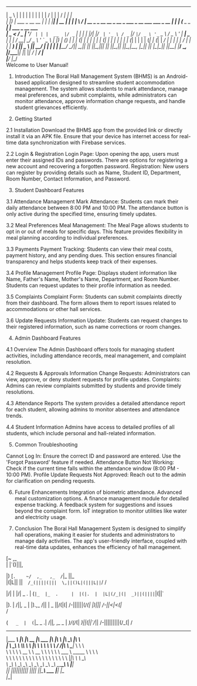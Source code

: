
  ____                  _   _    _       _ _   __  __                                                   _      _____           _                 
 |  _ \                | | | |  | |     | | | |  \/  |                                                 | |    / ____|         | |                
 | |_) | ___  _ __ __ _| | | |__| | __ _| | | | \  / | __ _ _ __   __ _  __ _  ___ _ __ ___   ___ _ __ | |_  | (___  _   _ ___| |_ ___ _ __ ___  
 |  _ < / _ \| '__/ _` | | |  __  |/ _` | | | | |\/| |/ _` | '_ \ / _` |/ _` |/ _ \ '_ ` _ \ / _ \ '_ \| __|  \___ \| | | / __| __/ _ \ '_ ` _ \ 
 | |_) | (_) | | | (_| | | | |  | | (_| | | | | |  | | (_| | | | | (_| | (_| |  __/ | | | | |  __/ | | | |_   ____) | |_| \__ \ ||  __/ | | | | |
 |____/ \___/|_|  \__,_|_| |_|  |_|\__,_|_|_| |_|  |_|\__,_|_| |_|\__,_|\__, |\___|_| |_| |_|\___|_| |_|\__| |_____/ \__, |___/\__\___|_| |_| |_|
                                                                         __/ |                                        __/ |                      
                                                                        |___/                                        |___/                       
Welcome to User Manual!

1. Introduction
The Boral Hall Management System (BHMS) is an Android-based application designed to streamline student accommodation management. The system allows students to mark attendance, manage meal preferences, and submit complaints, while administrators can monitor attendance, approve information change requests, and handle student grievances efficiently.


2. Getting Started

2.1 Installation
Download the BHMS app from the provided link or directly install it via an APK file.
Ensure that your device has internet access for real-time data synchronization with Firebase services.

2.2 Login & Registration
Login Page: Upon opening the app, users must enter their assigned IDs and passwords. There are options for registering a new account and recovering a forgotten password.
Registration: New users can register by providing details such as Name, Student ID, Department, Room Number, Contact Information, and Password.

3. Student Dashboard Features

3.1 Attendance Management
Mark Attendance: Students can mark their daily attendance between 8:00 PM and 10:00 PM.
The attendance button is only active during the specified time, ensuring timely updates.

3.2 Meal Preferences
Meal Management: The Meal Page allows students to opt in or out of meals for specific days.
This feature provides flexibility in meal planning according to individual preferences.

3.3 Payments
Payment Tracking: Students can view their meal costs, payment history, and any pending dues.
This section ensures financial transparency and helps students keep track of their expenses.

3.4 Profile Management
Profile Page: Displays student information like Name, Father's Name, Mother's Name, Department, and Room Number.
Students can request updates to their profile information as needed.

3.5 Complaints
Complaint Form: Students can submit complaints directly from their dashboard. The form allows them to report issues related to accommodations or other hall services.

3.6 Update Requests
Information Update: Students can request changes to their registered information, such as name corrections or room changes.


4. Admin Dashboard Features

4.1 Overview
The Admin Dashboard offers tools for managing student activities, including attendance records, meal management, and complaint resolution.

4.2 Requests & Approvals
Information Change Requests: Administrators can view, approve, or deny student requests for profile updates.
Complaints: Admins can review complaints submitted by students and provide timely resolutions.

4.3 Attendance Reports
The system provides a detailed attendance report for each student, allowing admins to monitor absentees and attendance trends.

4.4 Student Information
Admins have access to detailed profiles of all students, which include personal and hall-related information.


5. Common Troubleshooting

Cannot Log In: Ensure the correct ID and password are entered. Use the 'Forgot Password' feature if needed.
Attendance Button Not Working: Check if the current time falls within the attendance window (8:00 PM - 10:00 PM).
Profile Update Requests Not Approved: Reach out to the admin for clarification on pending requests.


6. Future Enhancements
Integration of biometric attendance.
Advanced meal customization options.
A finance management module for detailed expense tracking.
A feedback system for suggestions and issues beyond the complaint form.
IoT integration to monitor utilities like water and electricity usage.


7. Conclusion
The Boral Hall Management System is designed to simplify hall operations, making it easier for students and administrators to manage daily activities. The app's user-friendly interface, coupled with real-time data updates, enhances the efficiency of hall management.



[~    ,_  
| |`()|||,
          
         

|)    [`.    ~/  ,_   ,_  /`|_     ||_      
|\(|L|| ||`  /_(||||(|||  \,||()L|(|||L||`\/
                                          / 

|\/| |   |\/|   _ . |  (`|_  |_  .    
|  |(|.  |  |L|(/_|(|  _)||(||||`|(||`
                                      

|).     |   /||_,_  _  |  |).,_   /|| |    _
|\|\/(|(|  /-||||||(/_(|  |)|||  /-||<|<(|_\
   /                                        

(`   _  |  (`|_    _ .|   /||_,_ ,_  _  |
_)\/(/_(|  _)||(||`/_||  /-|||||||||(/_(|
  /
 
 _________  ___  ___  ________  ________   ___  __    ________           ___       
|\___   ___\\  \|\  \|\   __  \|\   ___  \|\  \|\  \ |\   ____\         |\  \      
\|___ \  \_\ \  \\\  \ \  \|\  \ \  \\ \  \ \  \/  /|\ \  \___|_        \ \  \     
     \ \  \ \ \   __  \ \   __  \ \  \\ \  \ \   ___  \ \_____  \        \ \  \    
      \ \  \ \ \  \ \  \ \  \ \  \ \  \\ \  \ \  \\ \  \|____|\  \        \ \__\   
       \ \__\ \ \__\ \__\ \__\ \__\ \__\\ \__\ \__\\ \__\____\_\  \        \|__|   
        \|__|  \|__|\|__|\|__|\|__|\|__| \|__|\|__| \|__|\_________\           ___ 
                                                        \|_________|          |\__\
                                                                              \|__|
                                                                                   

                                   


